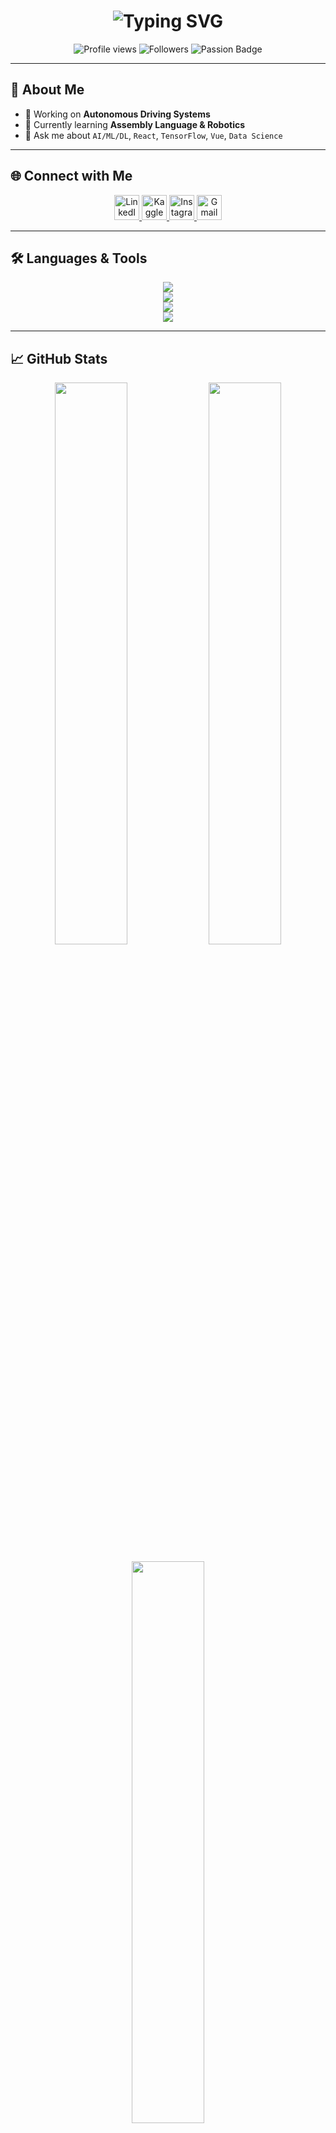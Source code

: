 <h1 align="center">
  <img src="https://readme-typing-svg.demolab.com?font=Fira+Code&duration=3000&pause=500&color=58A6FF&center=true&vCenter=true&width=435&lines=Hi%F0%9F%91%8B%2C+I'm+Matin+Maki;AI+%7C+ML+%7C+DL+Engineer;Full+Stack+Developer;Data+Science+Enthusiast" alt="Typing SVG" />
</h1>

<p align="center">
  <img src="https://komarev.com/ghpvc/?username=metinmeki&style=flat-square&color=58A6FF" alt="Profile views" />
  <img src="https://img.shields.io/github/followers/metinmeki?label=Followers&style=flat-square&color=brightgreen" alt="Followers" />
  <img src="https://img.shields.io/badge/Code%20with-Passion-red?style=flat-square&logo=github" alt="Passion Badge" />
</p>

---

## 🚀 About Me

- 🔭 Working on **Autonomous Driving Systems**
- 🧠 Currently learning **Assembly Language & Robotics**
- 💬 Ask me about `AI/ML/DL`, `React`, `TensorFlow`, `Vue`, `Data Science`

---

## 🌐 Connect with Me

<p align="center">
  <a href="https://www.instagram.com/metin_amedi?igsh=N3lncThuaGN4MjB3&utm_source=qr" target="_blank">
    <img src="https://cdn-icons-png.flaticon.com/512/174/174857.png" alt="LinkedIn" width="40" />
  </a>
  <a href="https://kaggle.com/metinmekiabullrahman" target="_blank">
    <img src="https://cdn-icons-png.flaticon.com/512/2111/2111425.png" alt="Kaggle" width="40" />
  </a>
  <a href="https://instagram.com/metin_meki" target="_blank">
    <img src="https://cdn-icons-png.flaticon.com/512/2111/2111463.png" alt="Instagram" width="40" />
  </a>
  <a href="mailto:metinmeki99@gmail.com" target="_blank">
    <img src="https://cdn-icons-png.flaticon.com/512/732/732200.png" alt="Gmail" width="40" />
  </a>
</p>

---

## 🛠️ Languages & Tools

<p align="center">
  <img src="https://skillicons.dev/icons?i=python,cpp,cs,js,ts,html,css" /><br/>
  <img src="https://skillicons.dev/icons?i=react,nextjs,vue,nodejs,django,flask,dotnet,tailwind" /><br/>
  <img src="https://skillicons.dev/icons?i=tensorflow,pytorch,scikit,pandas,seaborn,opencv,mysql,postgres,mongodb" /><br/>
  <img src="https://skillicons.dev/icons?i=git,docker,azure,aws,gcp,vscode,figma,flutter" />
</p>

---

## 📈 GitHub Stats

<p align="center">
  <img src="https://github-readme-stats.vercel.app/api?username=metinmeki&show_icons=true&theme=radical&hide_border=true" width="48%" />
  <img src="https://github-readme-streak-stats.herokuapp.com?user=metinmeki&theme=radical&hide_border=true" width="48%" />
</p>
<p align="center">
  <img src="https://github-readme-stats.vercel.app/api/top-langs/?username=metinmeki&layout=compact&theme=radical&hide_border=true" width="48%" />
</p>

---

## ✨ GitHub Activity Graph

<p align="center">
  <img src="https://github-readme-activity-graph.vercel.app/graph?username=metinmeki&theme=react-dark&area=true&hide_border=true" />
</p>

---

---

> _"Code is a tool. Imagination is the engine."_ — **Matin Maki**
